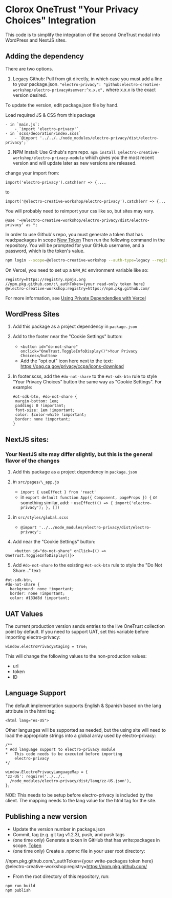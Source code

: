 # Clorox OneTrust "Your Privacy Choices" Integration

This code is to simplify the integration of the second OneTrust modal into WordPress and NextJS sites.

## Adding the dependency

There are two options.

1. Legacy Github: Pull from git directly, in which case you must add a line to your package.json.
`"electro-privacy": "github:electro-creative-workshop/electro-privacy#semver:^x.x.x",`
where x.x.x is the exact version desired. 

To update the version, edit package.json file by hand.

Load required JS & CSS from this package

    - in `main.js`:
        - `import 'electro-privacy'`
    - in `scss/decoration/index.scss`
        - `@import '../../../node_modules/electro-privacy/dist/electro-privacy';`

2. NPM Install: Use Github's npm repo.
`npm install @electro-creative-workshop/electro-privacy-module`
which gives you the most recent version and will update later as new versions
are released.

change your import from:

`import('electro-privacy').catch(err => {....`

to

`import('@electro-creative-workshop/electro-privacy').catch(err => {...`

You will probably need to reimport your css like so, but sites may vary.

`@use '~@electro-creative-workshop/electro-privacy/dist/electro-privacy' as *;`

In order to use Github's repo, you must generate a token that has read:packages in scope
[New Token](https://github.com/settings/tokens/new)
Then run the following command in the repository. You will be prompted for your
GitHub username, and a password, which is the token's value.

```bash
npm login --scope=@electro-creative-workshop --auth-type=legacy --registry=https://npm.pkg.github.com
```
On Vercel, you need to set up a `NPM_RC` environment variable like so:

    registry=https://registry.npmjs.org
    //npm.pkg.github.com/:\_authToken={your read-only token here}
    @electro-creative-workshop:registry=https://npm.pkg.github.com/

For more information, see [Using Private Dependendies with Vercel](https://vercel.com/guides/using-private-dependencies-with-vercel)

## WordPress Sites

1. Add this package as a project dependency in `package.json`



3. Add to the footer near the "Cookie Settings" button:

    - `<button id="do-not-share" onclick="OneTrust.ToggleInfoDisplay()">Your Privacy Choices</button>`
    - Add the "opt out" icon here next to the text: https://oag.ca.gov/privacy/ccpa/icons-download

4. In footer.scss, add the `#do-not-share` to the `#ot-sdk-btn` rule to style "Your Privacy Choices" button the same way as "Cookie Settings". For example:

    ```
    #ot-sdk-btn, #do-not-share {
     margin-bottom: 1em;
     padding: 0 !important;
     font-size: 1em !important;
     color: $color-white !important;
     border: none !important;
    }
    ```

## NextJS sites:

### Your NextJS site may differ slightly, but this is the general flavor of the changes

1. Add this package as a project dependency in `package.json`

2. in `src/pages/\_app.js`

    - `import { useEffect } from 'react'`
    - in `export default function App({ Component, pageProps }) {` or something similar, add: - `useEffect(() => { import('electro-privacy'); }, [])`

3. in `src/styles/global.scss`

    - `@import '../../node_modules/electro-privacy/dist/electro-privacy';`

4. Add near the "Cookie Settings" button:

```
    <button id="do-not-share" onClick={() => OneTrust.ToggleInfoDisplay()}>
```

5. Add `#do-not-share` to the existing `#ot-sdk-btn` rule to style the "Do Not Share..." text:

```
#ot-sdk-btn,
#do-not-share {
  background: none !important;
  border: none !important;
  color: #133d8d !important;
```

## UAT Values

The current production version sends entries to the live OneTrust collection point by default. If you need to support UAT, set this variable before importing electro-privacy:

`window.electroPrivacyStaging = true;`

This will change the following values to the non-production values:

-   url
-   token
-   ID


## Language Support

The default implementation supports English & Spanish based on the lang attribute in the html tag:

    <html lang="es-US">

Other languages will be supported as needed, but the using site will need to load the appropriate strings into a global array used by electro-privacy:

    /**
    * Add language support to electro-privacy module
    *   This code needs to be executed before importing
        electro-privacy
    */

    window.ElectroPrivacyLanguageMap = {
    'zz-US': require('../../..
      /node_modules/electro-privacy/dist/lang/zz-US.json'),
    };

NOE: This needs to be setup before electro-privacy is included by the client. The mapping needs to the lang value for the html tag for the site.

## Publishing a new version

- Update the version number in package.json
- Commit, tag (e.g. git tag v1.2.3), push, and push tags
- (one time only) Generate a token in GitHub that has write:packages in scope. [Token](https://github.com/settings/tokens/new)
- (one time only) Create a .npmrc file in your user root directory:

//npm.pkg.github.com/:\_authToken={your write-packages token here}
@electro-creative-workshop:registry=https://npm.pkg.github.com/

- From the root directory of this repository, run:

```bash
npm run build
npm publish
```
